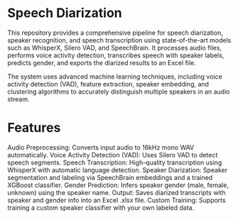 # Speech Diarization

This repository provides a comprehensive pipeline for speech diarization, speaker recognition, and speech transcription using state-of-the-art models such as WhisperX, Silero VAD, and SpeechBrain. It processes audio files, performs voice activity detection, transcribes speech with speaker labels, predicts gender, and exports the diarized results to an Excel file.

The system uses advanced machine learning techniques, including voice activity detection (VAD), feature extraction, speaker embedding, and clustering algorithms to accurately distinguish multiple speakers in an audio stream.

  # Features
 
   Audio Preprocessing: Converts input audio to 16kHz mono WAV automatically.
   Voice Activity Detection (VAD): Uses Silero VAD to detect speech segments.
   Speech Transcription: High-quality transcription using WhisperX with automatic language detection.
   Speaker Diarization: Speaker segmentation and labeling via SpeechBrain embeddings and a trained XGBoost classifier.
   Gender Prediction: Infers speaker gender (male, female, unknown) using the speaker name.
   Output: Saves diarized transcripts with speaker and gender info into an Excel .xlsx file.
   Custom Training: Supports training a custom speaker classifier with your own labeled data.
